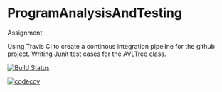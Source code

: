 # ProgramAnalysisAndTesting
Assignment

Using Travis CI to create a continous integration pipeline for the github project.
Writing Junit test cases for the AVLTree class.

[![Build Status](https://app.travis-ci.com/tennika20/ProgramAnalysisAndTesting.svg?token=Q8sJC9iyJASDknodypzT&branch=main)](https://app.travis-ci.com/tennika20/ProgramAnalysisAndTesting)

[![codecov](https://codecov.io/gh/tennika20/ProgramAnalysisAndTesting/branch/main/graph/badge.svg?token=PIFDRW1RE8)](https://codecov.io/gh/tennika20/ProgramAnalysisAndTesting)
